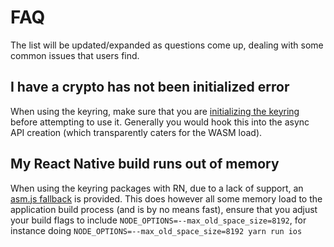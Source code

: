 # FAQ

The list will be updated/expanded as questions come up, dealing with some common issues that users find.

## I have a crypto has not been initialized error

When using the keyring, make sure that you are [initializing the keyring](keyring.md#initialization) before attempting to use it. Generally you would hook this into the async API creation (which transparently caters for the WASM load).

## My React Native build runs out of memory

When using the keyring packages with RN, due to a lack of support, an [asm.js fallback](https://github.com/polkadot-js/wasm/issues/19) is provided. This does however all some memory load to the application build process (and is by no means fast), ensure that you adjust your build flags to include `NODE_OPTIONS=--max_old_space_size=8192`, for instance doing `NODE_OPTIONS=--max_old_space_size=8192 yarn run ios`
